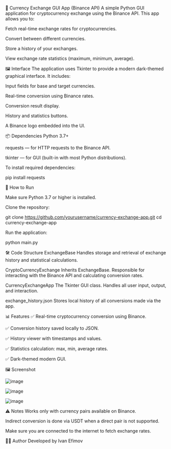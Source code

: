 💱 Currency Exchange GUI App (Binance API)
A simple Python GUI application for cryptocurrency exchange using the Binance API. This app allows you to:

Fetch real-time exchange rates for cryptocurrencies.

Convert between different currencies.

Store a history of your exchanges.

View exchange rate statistics (maximum, minimum, average).

🖼 Interface
The application uses Tkinter to provide a modern dark-themed graphical interface. It includes:

Input fields for base and target currencies.

Real-time conversion using Binance rates.

Conversion result display.

History and statistics buttons.

A Binance logo embedded into the UI.

📦 Dependencies
Python 3.7+

requests — for HTTP requests to the Binance API.

tkinter — for GUI (built-in with most Python distributions).

To install required dependencies:

pip install requests

🚀 How to Run

Make sure Python 3.7 or higher is installed.

Clone the repository:

git clone https://github.com/yourusername/currency-exchange-app.git
cd currency-exchange-app

Run the application:

python main.py

🛠 Code Structure
ExchangeBase
Handles storage and retrieval of exchange history and statistical calculations.

CryptoCurrencyExchange
Inherits ExchangeBase. Responsible for interacting with the Binance API and calculating conversion rates.

CurrencyExchangeApp
The Tkinter GUI class. Handles all user input, output, and interaction.

exchange_history.json
Stores local history of all conversions made via the app.

📊 Features
✅ Real-time cryptocurrency conversion using Binance.

✅ Conversion history saved locally to JSON.

✅ History viewer with timestamps and values.

✅ Statistics calculation: max, min, average rates.

✅ Dark-themed modern GUI.

🖼 Screenshot

![image](https://github.com/user-attachments/assets/6187a1ef-f5ba-4630-b4d7-baab3e0f0701)

![image](https://github.com/user-attachments/assets/881e9389-de21-44e0-a82b-2a7353d0e97a)

![image](https://github.com/user-attachments/assets/31848616-32d7-43c6-a94d-9014113581f2)


⚠️ Notes
Works only with currency pairs available on Binance.

Indirect conversion is done via USDT when a direct pair is not supported.

Make sure you are connected to the internet to fetch exchange rates.

👨‍💻 Author
Developed by Ivan Efimov
